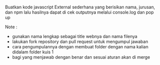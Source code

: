 Buatkan kode javascript External sederhana yang berisikan nama, jurusan, dan npm lalu hasilnya dapat di cek outputnya melalui console.log dan pop up

Note :
* gunakan nama lengkap sebagai title webnya dan nama filenya
* lakukan fork repository dan pull request untuk mengumpul jawaban
* cara pengumpulannya dengan membuat folder dengan nama kalian didalam folder kuis 1
* bagi yang menjawab dengan benar dan sesuai aturan akan di merge
